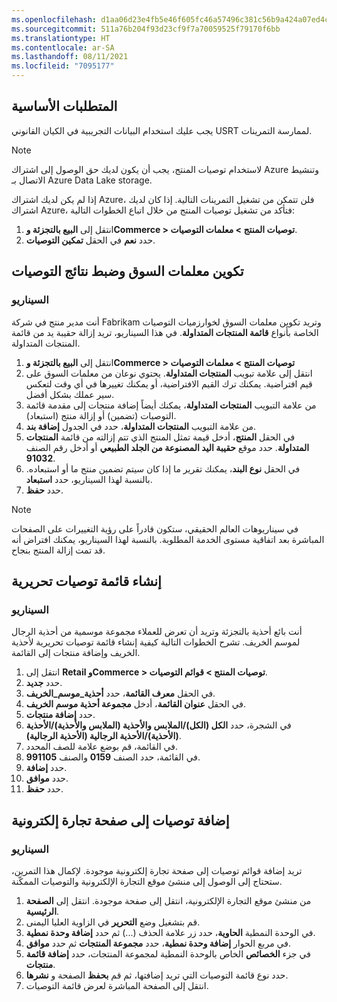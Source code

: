 ```yaml
---
ms.openlocfilehash: d1aa06d23e4fb5e46f605fc46a57496c381c56b9a424a07ed4c00c7390be2326
ms.sourcegitcommit: 511a76b204f93d23cf9f7a70059525f79170f6bb
ms.translationtype: HT
ms.contentlocale: ar-SA
ms.lasthandoff: 08/11/2021
ms.locfileid: "7095177"
---
```

## <a name="prerequisites"></a>المتطلبات الأساسية
يجب عليك استخدام البيانات التجريبية في الكيان القانوني USRT لممارسة التمرينات. 

> [!NOTE]
> لاستخدام توصيات المنتج، يجب أن يكون لديك حق الوصول إلى اشتراك Azure وتنشيط الاتصال بـ Azure Data Lake storage.
 
إذا لم يكن لديك اشتراك Azure، فلن تتمكن من تشغيل التمرينات التالية. إذا كان لديك اشتراك Azure، فتأكد من تشغيل توصيات المنتج من خلال اتباع الخطوات التالية:

1.  انتقل إلى **البيع بالتجزئة وCommerce > توصيات المنتج > معلمات التوصيات**. 
2.  حدد **نعم** في الحقل **تمكين التوصيات**. 


## <a name="configure-market-parameters-and-adjust-recommendation-results"></a>تكوين معلمات السوق وضبط نتائج التوصيات

### <a name="scenario"></a>السيناريو
أنت مدير منتج في شركة Fabrikam وتريد تكوين معلمات السوق لخوارزميات التوصيات الخاصة بأنواع **قائمة المنتجات المتداولة**. في هذا السيناريو، تريد إزالة حقيبة يد من قائمة المنتجات المتداولة.

1.  انتقل إلى **البيع بالتجزئة وCommerce > توصيات المنتج > معلمات التوصيات** 
2.  انتقل إلى علامة تبويب **المنتجات المتداولة**. يحتوي نوعان من معلمات السوق على قيم افتراضية. يمكنك ترك القيم الافتراضية، أو يمكنك تغييرها في أي وقت لتعكس سير عملك بشكل أفضل.
3.  من علامة التبويب **المنتجات المتداولة**، يمكنك أيضاً إضافة منتجات إلى مقدمة قائمة التوصيات (تضمين) أو إزالة منتج (استبعاد). 
4.  من علامة التبويب **المنتجات المتداولة**، حدد في الجدول **إضافة بند**.
5.  في الحقل **المنتج**، أدخل قيمة تمثل المنتج الذي تتم إزالته من قائمة **المنتجات المتداولة**. حدد موقع **حقيبة اليد المصنوعة من الجلد الطبيعي** أو أدخل رقم الصنف **91032**.
6.  في الحقل **نوع البند**، يمكنك تقرير ما إذا كان سيتم تضمين منتج ما أو استبعاده. بالنسبة لهذا السيناريو، حدد **استبعاد**. 
7.  حدد **حفظ**. 

> [!NOTE]
> في سيناريوهات العالم الحقيقي، ستكون قادراً على رؤية التغييرات على الصفحات المباشرة بعد اتفاقية مستوى الخدمة المطلوبة. بالنسبة لهذا السيناريو، يمكنك افتراض أنه قد تمت إزالة المنتج بنجاح.

## <a name="create-an-editorial-recommendation-list"></a>إنشاء قائمة توصيات تحريرية

### <a name="scenario"></a>السيناريو
أنت بائع أحذية بالتجزئة وتريد أن تعرض للعملاء مجموعة موسمية من أحذية الرجال لموسم الخريف. تشرح الخطوات التالية كيفية إنشاء قائمة توصيات تحريرية لأحذية الخريف وإضافة منتجات إلى القائمة.

1.  انتقل إلى **Retail وCommerce > توصيات المنتج > قوائم التوصيات**. 
2.  حدد **جديد**. 
3.  في الحقل **معرف القائمة**، حدد **أحذية_موسم_الخريف**. 
4.  في الحقل **‏‫عنوان القائمة‬**، أدخل **مجموعة أحذية موسم الخريف**. 
5.  حدد **إضافة منتجات‬**. 
6.  في الشجرة، حدد **الكل (الكل)/الملابس والأحذية (الملابس والأحذية)/الأحذية (الأحذية)/الأحذية الرجالية (الأحذية الرجالية)**. 
7.  في القائمة، قم بوضع علامة للصف المحدد. 
8.  في القائمة، حدد الصنف **0159** والصنف **991105**. 
9.  حدد **إضافة**.
10. حدد **موافق**. 
11. حدد **حفظ**.
 
## <a name="add-recommendations-to-an-e-commerce-page"></a>إضافة توصيات إلى صفحة تجارة إلكترونية

### <a name="scenario"></a>السيناريو
تريد إضافة قوائم توصيات إلى صفحة تجارة إلكترونية موجودة. لإكمال هذا التمرين، ستحتاج إلى الوصول إلى منشئ موقع التجارة الإلكترونية والتوصيات الممكّنة. 

1.  من منشئ موقع التجارة الإلكترونية، انتقل إلى صفحة موجودة. انتقل إلى **الصفحة الرئيسية**.
2.  قم بتشغيل وضع **التحرير** في الزاوية العليا اليمنى.
3.  في الوحدة النمطية **الحاوية**، حدد زر علامة الحذف (...) ثم حدد **إضافة وحدة نمطية**.
4.  في مربع الحوار **إضافة وحدة نمطية**، حدد **مجموعة المنتجات** ثم حدد **موافق**.
5.  في جزء **الخصائص** الخاص بالوحدة النمطية لمجموعة المنتجات، حدد **إضافة قائمة منتجات**.
6.  حدد نوع قائمة التوصيات التي تريد إضافتها، ثم قم **بحفظ** الصفحة و **نشرها**.
7.  انتقل إلى الصفحة المباشرة لعرض قائمة التوصيات. 

